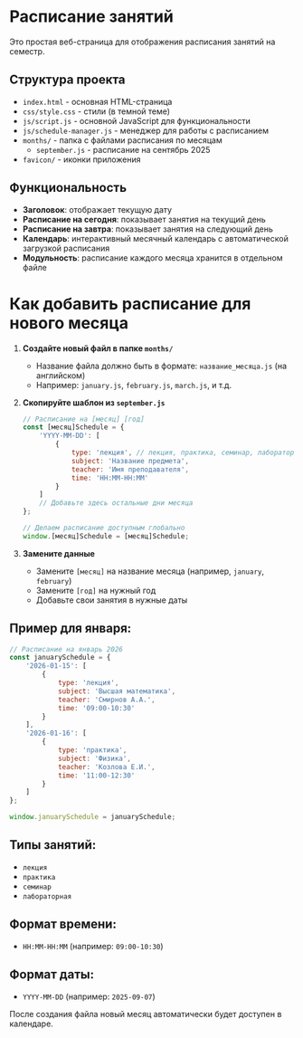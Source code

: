 # Расписание занятий

Это простая веб-страница для отображения расписания занятий на семестр.

## Структура проекта

- `index.html` - основная HTML-страница
- `css/style.css` - стили (в темной теме)
- `js/script.js` - основной JavaScript для функциональности
- `js/schedule-manager.js` - менеджер для работы с расписанием
- `months/` - папка с файлами расписания по месяцам
  - `september.js` - расписание на сентябрь 2025
- `favicon/` - иконки приложения

## Функциональность

- **Заголовок**: отображает текущую дату
- **Расписание на сегодня**: показывает занятия на текущий день
- **Расписание на завтра**: показывает занятия на следующий день
- **Календарь**: интерактивный месячный календарь с автоматической загрузкой расписания
- **Модульность**: расписание каждого месяца хранится в отдельном файле

# Как добавить расписание для нового месяца

1. **Создайте новый файл в папке `months/`**
   - Название файла должно быть в формате: `название_месяца.js` (на английском)
   - Например: `january.js`, `february.js`, `march.js`, и т.д.

2. **Скопируйте шаблон из `september.js`**
   ```javascript
   // Расписание на [месяц] [год]
   const [месяц]Schedule = {
       'YYYY-MM-DD': [
           {
               type: 'лекция', // лекция, практика, семинар, лабораторная
               subject: 'Название предмета',
               teacher: 'Имя преподавателя',
               time: 'HH:MM-HH:MM'
           }
       ]
       // Добавьте здесь остальные дни месяца
   };

   // Делаем расписание доступным глобально
   window.[месяц]Schedule = [месяц]Schedule;
   ```

3. **Замените данные**
   - Замените `[месяц]` на название месяца (например, `january`, `february`)
   - Замените `[год]` на нужный год
   - Добавьте свои занятия в нужные даты

## Пример для января:

```javascript
// Расписание на январь 2026
const januarySchedule = {
    '2026-01-15': [
        {
            type: 'лекция',
            subject: 'Высшая математика',
            teacher: 'Смирнов А.А.',
            time: '09:00-10:30'
        }
    ],
    '2026-01-16': [
        {
            type: 'практика',
            subject: 'Физика',
            teacher: 'Козлова Е.И.',
            time: '11:00-12:30'
        }
    ]
};

window.januarySchedule = januarySchedule;
```

## Типы занятий:
- `лекция`
- `практика` 
- `семинар`
- `лабораторная`

## Формат времени:
- `HH:MM-HH:MM` (например: `09:00-10:30`)

## Формат даты:
- `YYYY-MM-DD` (например: `2025-09-07`)

После создания файла новый месяц автоматически будет доступен в календаре.
